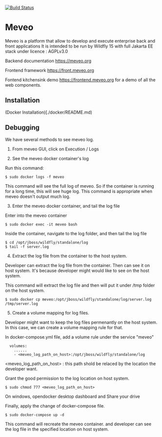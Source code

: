 [![Build Status](https://travis-ci.org/meveo-org/meveo.svg?branch=master)](https://travis-ci.org/meveo-org/meveo)

# Meveo

Meveo is a platform that allow to develop and execute enterprise back and front applications
It is intended to be run by Wildfly 15 with full Jakarta EE stack under licence : AGPLv3.0

Backend documentation https://meveo.org 

Frontend framework  https://front.meveo.org

Fontend kitchensink demo https://frontend.meveo.org for a demo of all the web components.

## Installation

(Docker Installation)[./docker/README.md)


## Debugging

We have several methods to see meveo log. 

1. From meveo GUI, click on Execution / Logs

2. See the meveo docker container's log

Run this command: 

    $ sudo docker logs -f meveo 

This command will see the full log of meveo. So if the container is running for a long time, this will see huge log. This command is appropriate when meveo doesn't output much log.

3. Enter the meveo docker container, and tail the log file

Enter into the meveo container

    $ sudo docker exec -it meveo bash

Inside the container, navigate to the log folder, and then tail the log file

    $ cd /opt/jboss/wildfly/standalone/log
    $ tail -f server.log


4. Extract the log file from the container to the host system.

Developer can extract the log file from the container. Then can see it on host system. It's because developer might would like to see on the host system.

This command will extract the log file and then will put it under /tmp folder on the host system.

    $ sudo docker cp meveo:/opt/jboss/wildfly/standalone/log/server.log /tmp/server.log


5. Create a volume mapping for log files.

Developer might want to keep the log files permenantly on the host system. In this case, we can create a volume mapping rule for that.

In docker-compose.yml file, add a volume rule under the service "meveo"

      volumes:
        ......
        - <meveo_log_path_on_host>:/opt/jboss/wildfly/standalone/log

<meveo_log_path_on_host> : this path shold be relaced by the location the developer want.

Grant the good permission to the log location on host system.

    $ sudo chmod 777 <meveo_log_path_on_host>

On windows, opendocker desktop dashboard and Share your drive

Finally, apply the change of docker-compose file.

    $ sudo docker-compose up -d
This command will recreate the meveo container. and developer can see the log file in the specified location on host system.

